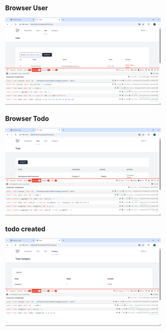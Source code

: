 ## Browser User
![alt text](<Screenshot/tugas9/Browser User.png>)

## Browser Todo
![alt text](<Screenshot/tugas9/Browser Todo.png>)

## todo created
![alt text](<Screenshot/tugas9/Browser Category.png>)